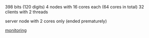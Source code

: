 398 bits (120 digits)
4 nodes with 16 cores each (64 cores in total)
32 clients with 2 threads

server node with 2 cores only (ended prematurely)

[monitoring](https://console.cloud.google.com/monitoring/dashboards/builder/73fee302-005b-432f-924d-68e88ae2ebf5?project=cado-nfs-cloud&dashboardBuilderState=%257B%2522editModeEnabled%2522:false%257D&startTime=20220523T214038-07:00&endTime=20220523T220238-07:00)
